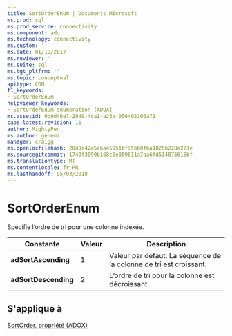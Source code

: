 ```yaml
---
title: SortOrderEnum | Documents Microsoft
ms.prod: sql
ms.prod_service: connectivity
ms.component: ado
ms.technology: connectivity
ms.custom: ''
ms.date: 01/19/2017
ms.reviewer: ''
ms.suite: sql
ms.tgt_pltfrm: ''
ms.topic: conceptual
apitype: COM
f1_keywords:
- SortOrderEnum
helpviewer_keywords:
- SortOrderEnum enumeration [ADOX]
ms.assetid: 0b9d46e7-29d9-4ca1-a23a-056403106a71
caps.latest.revision: 11
author: MightyPen
ms.author: genemi
manager: craigg
ms.openlocfilehash: 20d0c42a5e6a45951bf95b60f6a1825b228e273e
ms.sourcegitcommit: 1740f3090b168c0e809611a7aa6fd514075616bf
ms.translationtype: MT
ms.contentlocale: fr-FR
ms.lasthandoff: 05/03/2018
---
```

# <a name="sortorderenum"></a>SortOrderEnum
Spécifie l’ordre de tri pour une colonne indexée.  
  
|Constante|Valeur| Description|  
|--------------|-----------|-----------------|  
|**adSortAscending**|1|Valeur par défaut. La séquence de la colonne de tri est croissant.|  
|**adSortDescending**|2|L’ordre de tri pour la colonne est décroissant.|  
  
## <a name="applies-to"></a>S'applique à  
 [SortOrder, propriété (ADOX)](../../../ado/reference/adox-api/sortorder-property-adox.md)

